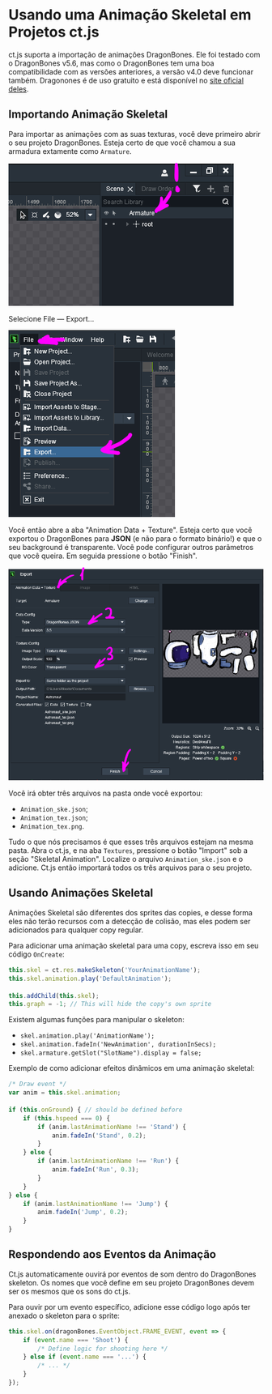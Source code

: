 # Usando uma Animação Skeletal em Projetos ct.js

ct.js suporta a importação de animações DragonBones. Ele foi testado com o DragonBones v5.6, mas como o DragonBones tem uma boa compatibilidade com as versões anteriores, a versão v4.0 deve funcionar também. Dragonones é de uso gratuito e está disponível no [site oficial deles](http://dragonbones.com/).

## Importando Animação Skeletal

Para importar as animações com as suas texturas, você deve primeiro abrir o seu projeto DragonBones. Esteja certo de que você chamou a sua armadura extamente como `Armature`.

![](./../images/skeletalAnimationsDB_03.png)

Selecione File — Export…

![](./../images/skeletalAnimationsDB_01.png)

Você então abre a aba "Animation Data + Texture". Esteja certo que você exportou o DragonBones para **JSON** (e não para o formato binário!) e que o seu background é transparente. Você pode configurar outros parâmetros que você queira. Em seguida pressione o botão "Finish".

![](./../images/skeletalAnimationsDB_02.png)

Você irá obter três arquivos na pasta onde você exportou:

* `Animation_ske.json`;
* `Animation_tex.json`;
* `Animation_tex.png`.

Tudo o que nós precisamos é que esses três arquivos estejam na mesma pasta. Abra o ct.js, e na aba `Textures`, pressione o botão "Import" sob a seção "Skeletal Animation". Localize o arquivo `Animation_ske.json` e o adicione. Ct.js então importará todos os três arquivos para o seu projeto.

## Usando Animações Skeletal

Animações Skeletal são diferentes dos sprites das copies, e desse forma eles não terão recursos com a detecção de colisão, mas eles podem ser adicionados para qualquer copy regular.

Para adicionar uma animação skeletal para uma copy, escreva isso em seu código `OnCreate`:

```js
this.skel = ct.res.makeSkeleton('YourAnimationName');
this.skel.animation.play('DefaultAnimation');

this.addChild(this.skel);
this.graph = -1; // This will hide the copy's own sprite
```

Existem algumas funções para manipular o skeleton:

* `skel.animation.play('AnimationName');`
* `skel.animation.fadeIn('NewAnimation', durationInSecs);`
* `skel.armature.getSlot("SlotName").display = false;`

Exemplo de como adicionar efeitos dinâmicos em uma animação skeletal:

```js
/* Draw event */
var anim = this.skel.animation;

if (this.onGround) { // should be defined before
    if (this.hspeed === 0) {
        if (anim.lastAnimationName !== 'Stand') {
            anim.fadeIn('Stand', 0.2);
        }
    } else {
        if (anim.lastAnimationName !== 'Run') {
            anim.fadeIn('Run', 0.3);
        }
    }
} else {
    if (anim.lastAnimationName !== 'Jump') {
        anim.fadeIn('Jump', 0.2);
    }
}
```

## Respondendo aos Eventos da Animação

Ct.js automaticamente ouvirá por eventos de som dentro do DragonBones skeleton. Os nomes que você define em seu projeto DragonBones devem ser os mesmos que os sons do ct.js.

Para ouvir por um evento específico, adicione esse código logo após ter anexado o skeleton para o sprite:

```js
this.skel.on(dragonBones.EventObject.FRAME_EVENT, event => {
    if (event.name === 'Shoot') {
        /* Define logic for shooting here */
    } else if (event.name === '...') {
        /* ... */
    }
});
```
